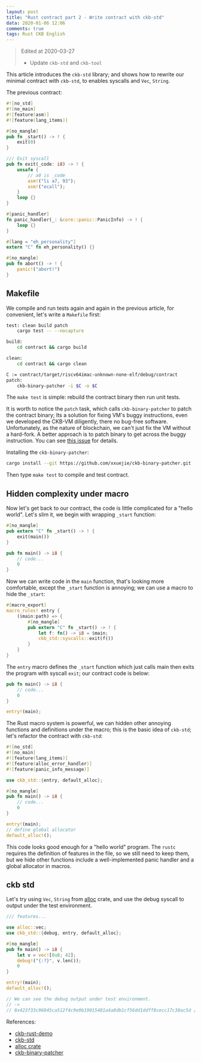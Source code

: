 ```yaml
---
layout: post
title: "Rust contract part 2 - Write contract with ckb-std"
data: 2020-01-06 12:06
comments: true
tags: Rust CKB English
---
```


> Edited at 2020-03-27
>
> * Update `ckb-std` and `ckb-tool`

This article introduces the `ckb-std` library; and shows how to rewrite our minimal contract with `ckb-std`, to enables syscalls and `Vec`, `String`.

The previous contract:

``` rust
#![no_std]
#![no_main]
#![feature(asm)]
#![feature(lang_items)]

#[no_mangle]
pub fn _start() -> ! {
    exit(0)
}

/// Exit syscall
pub fn exit(_code: i8) -> ! {
    unsafe {
        // a0 is _code
        asm!("li a7, 93");
        asm!("ecall");
    }
    loop {}
}

#[panic_handler]
fn panic_handler(_: &core::panic::PanicInfo) -> ! {
    loop {}
}

#[lang = "eh_personality"]
extern "C" fn eh_personality() {}

#[no_mangle]
pub fn abort() -> ! {
    panic!("abort!")
}
```

## Makefile

We compile and run tests again and again in the previous article, for convenient, let's write a `Makefile` first:

``` sh
test: clean build patch
	cargo test -- --nocapture

build:
	cd contract && cargo build

clean:
	cd contract && cargo clean

C := contract/target/riscv64imac-unknown-none-elf/debug/contract
patch:
	ckb-binary-patcher -i $C -o $C

```

The `make test` is simple: rebuild the contract binary then run unit tests.

It is worth to notice the `patch` task, which calls `ckb-binary-patcher` to patch the contract binary; Its a solution for fixing VM's buggy instructions, even we developed the CKB-VM diligently, there no bug-free software. Unfortunately, as the nature of blockchain, we can't just fix the VM without a hard-fork. A better approach is to patch binary to get across the buggy instruction. You can see [this issue](https://github.com/nervosnetwork/ckb-vm/issues/92) for details.

Installing the `ckb-binary-patcher`:

``` sh
cargo install --git https://github.com/xxuejie/ckb-binary-patcher.git
```

Then type `make test` to compile and test contract.

## Hidden complexity under macro

Now let's get back to our contract, the code is little complicated for a "hello world". Let's slim it, we begin with wrapping `_start` function:

``` rust
#[no_mangle]
pub extern "C" fn _start() -> ! {
    exit(main())
}

pub fn main() -> i8 {
    // code...
    0
}
```

Now we can write code in the `main` function, that's looking more comfortable, except the `_start` function is annoying; we can use a macro to hide the `_start`:

``` rust
#[macro_export]
macro_rules! entry {
    ($main:path) => {
        #[no_mangle]
        pub extern "C" fn _start() -> ! {
            let f: fn() -> i8 = $main;
            ckb_std::syscalls::exit(f())
        }
    }
}
```

The `entry` macro defines the `_start` function which just calls main then exits the program with syscall `exit`; our contract code is below:

``` rust
pub fn main() -> i8 {
    // code...
    0
}

entry!(main);
```

The Rust macro system is powerful, we can hidden other annoying functions and definitions under the macro; this is the basic idea of `ckb-std`; let's refactor the contract with `ckb-std`:

``` rust
#![no_std]
#![no_main]
#![feature(lang_items)]
#![feature(alloc_error_handler)]
#![feature(panic_info_message)]

use ckb_std::{entry, default_alloc};

#[no_mangle]
pub fn main() -> i8 {
    // code...
    0
}

entry!(main);
// define global allocator
default_alloc!();
```

This code looks good enough for a "hello world" program. The `rustc` requires the definition of features in the file, so we still need to keep them, but we hide other functions include a well-implemented panic handler and a global allocator in macros.

## ckb std

Let's try using `Vec`, `String` from [alloc](https://doc.rust-lang.org/stable/std/alloc/index.html) crate, and use the debug syscall to output under the test environment.

``` rust
/// features...

use alloc::vec;
use ckb_std::{debug, entry, default_alloc};

#[no_mangle]
pub fn main() -> i8 {
    let v = vec![0u8; 42];
    debug!("{:?}", v.len());
    0
}

entry!(main);
default_alloc!();

// We can see the debug output under test environment.
// ->
// 0x423f33c96845ca512f4c9e9b19015481a4a8db1cf56dd1ddff8cecc17c38ac5d [contract debug] 42
```

References:

* [ckb-rust-demo](https://github.com/jjyr/ckb-rust-demo/tree/part2)
* [ckb-std](https://github.com/jjyr/ckb-std)
* [alloc crate](https://doc.rust-lang.org/stable/std/alloc/index.html)
* [ckb-binary-patcher](https://github.com/xxuejie/ckb-binary-patcher)
